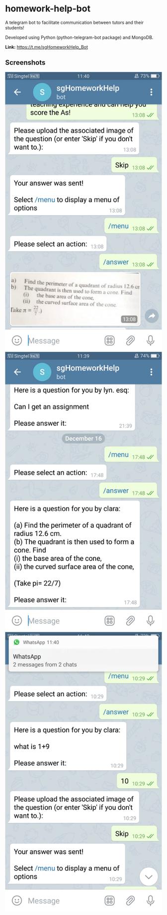 # homework-help-bot

A telegram bot to facilitate communication between tutors and their students!

Developed using Python (python-telegram-bot package) and MongoDB.

**Link:** https://t.me/sgHomeworkHelp_Bot

## Screenshots
![picture alt](homework_help_bot/images/pic_qn.jpg)
![picture alt](homework_help_bot/images/text_qn.jpg)
![picture alt](homework_help_bot/images/text_ans.jpg)
